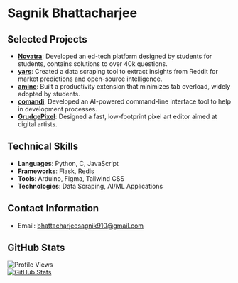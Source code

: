 # Sagnik Bhattacharjee

## Selected Projects
- **[Novatra](https://novatra.in)**: Developed an ed-tech platform designed by students for students, contains solutions to over 40k questions.
- **[yars](https://github.com/datavorous/yars)**: Created a data scraping tool to extract insights from Reddit for market predictions and open-source intelligence.
- **[amine](https://github.com/datavorous/amine)**: Built a productivity extension that minimizes tab overload, widely adopted by students.
- **[comandi](https://github.com/datavorous/comandi)**: Developed an AI-powered command-line interface tool to help in development processes.
- **[GrudgePixel](https://github.com/datavorous/GrudgePixel)**: Designed a fast, low-footprint pixel art editor aimed at digital artists.

## Technical Skills
- **Languages**: Python, C, JavaScript
- **Frameworks**: Flask, Redis
- **Tools**: Arduino, Figma, Tailwind CSS
- **Technologies**: Data Scraping, AI/ML Applications

## Contact Information
- Email: [bhattacharjeesagnik910@gmail.com](mailto:bhattacharjeesagnik910@gmail.com)

## GitHub Stats
![Profile Views](https://visitcount.itsvg.in/api?id=datavorous&icon=0&color=0) <br>
[![GitHub Stats](https://github-readme-stats.vercel.app/api?username=datavorous&show_icons=true&theme=transparent&rank_icon=percentile)](https://github.com/datavorous)

</div>
